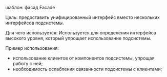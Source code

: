 шаблон: фасад Facade

Цель: предоставить унифицированный интерфейс вместо нескольких интерфейсов подсистемы.

Для чего используется: Используется для определения интерфейса высокого уровня, который упрощает использование подсистемы.

Пример использования:

- использование клиентов от компонентов подсистемы, упрощая работу с ней;
- необходимость ослабления связанности подсистемы с клиентами;
